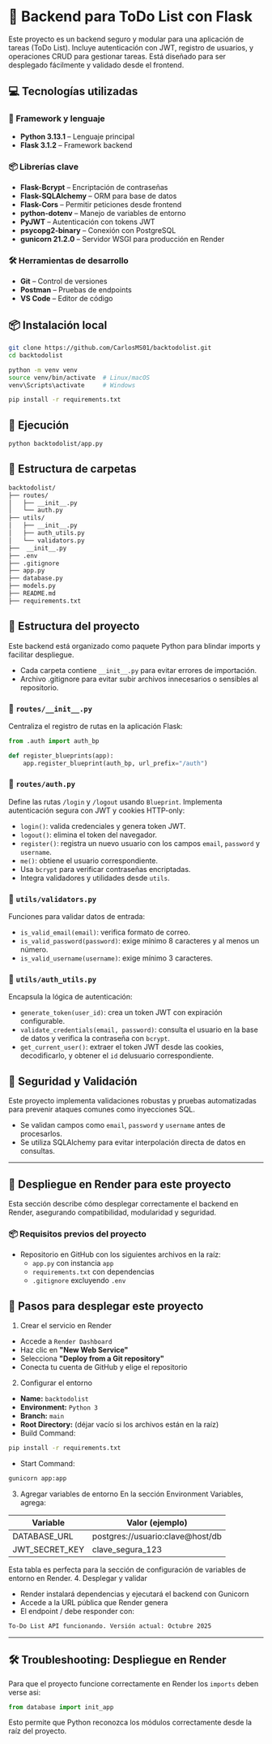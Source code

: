 # 📝 Backend para ToDo List con Flask

Este proyecto es un backend seguro y modular para una aplicación de tareas (ToDo List). Incluye autenticación con JWT, registro de usuarios, y operaciones CRUD para gestionar tareas. Está diseñado para ser desplegado fácilmente y validado desde el frontend.

## 💻 Tecnologías utilizadas

### 🧱 Framework y lenguaje
- **Python 3.13.1** – Lenguaje principal
- **Flask 3.1.2** – Framework backend

### 📦 Librerías clave
- **Flask-Bcrypt** – Encriptación de contraseñas
- **Flask-SQLAlchemy** – ORM para base de datos
- **Flask-Cors** – Permitir peticiones desde frontend
- **python-dotenv** – Manejo de variables de entorno
- **PyJWT** – Autenticación con tokens JWT
- **psycopg2-binary** – Conexión con PostgreSQL
- **gunicorn 21.2.0** – Servidor WSGI para producción en Render

### 🛠️ Herramientas de desarrollo
- **Git** – Control de versiones
- **Postman** – Pruebas de endpoints
- **VS Code** – Editor de código

## 📦 Instalación local

```bash
git clone https://github.com/CarlosMS01/backtodolist.git
cd backtodolist

python -m venv venv
source venv/bin/activate  # Linux/macOS
venv\Scripts\activate     # Windows

pip install -r requirements.txt
```

## 🚀 Ejecución

```bash
python backtodolist/app.py
```

## 📁 Estructura de carpetas

```bash
backtodolist/
├── routes/
│   ├── __init__.py
│   └── auth.py
├── utils/
│   ├── __init__.py
│   ├── auth_utils.py
│   └── validators.py
├──  __init__.py
├── .env
├── .gitignore
├── app.py
├── database.py
├── models.py
├── README.md
├── requirements.txt
```

## 📝 Estructura del proyecto

Este backend está organizado como paquete Python para blindar imports y facilitar despliegue.

- Cada carpeta contiene `__init__.py` para evitar errores de importación.
- Archivo .gitignore para evitar subir archivos innecesarios o sensibles al repositorio.

### 🧩 `routes/__init__.py`
Centraliza el registro de rutas en la aplicación Flask:

```python
from .auth import auth_bp

def register_blueprints(app):
    app.register_blueprint(auth_bp, url_prefix="/auth")
```

### 🔐 `routes/auth.py`
Define las rutas `/login` y `/logout` usando `Blueprint`. Implementa autenticación segura con JWT y cookies HTTP-only:

- `login()`: valida credenciales y genera token JWT.
- `logout()`: elimina el token del navegador.
- `register()`: registra un nuevo usuario con los campos `email`, `password` y `username`.
- `me()`: obtiene el usuario correspondiente.
- Usa `bcrypt` para verificar contraseñas encriptadas.
- Integra validadores y utilidades desde `utils`.

### 🧠 `utils/validators.py`
Funciones para validar datos de entrada:

- `is_valid_email(email)`: verifica formato de correo.
- `is_valid_password(password)`: exige mínimo 8 caracteres y al menos un número.
- `is_valid_username(username)`: exige mínimo 3 caracteres.

### 🔑 `utils/auth_utils.py`
Encapsula la lógica de autenticación:

- `generate_token(user_id)`: crea un token JWT con expiración configurable.
- `validate_credentials(email, password)`: consulta el usuario en la base de datos y verifica la contraseña con `bcrypt`.
- `get_current_user()`: extraer el token JWT desde las cookies, decodificarlo, y obtener el `id` delusuario correspondiente.

## 🔐 Seguridad y Validación

Este proyecto implementa validaciones robustas y pruebas automatizadas para prevenir ataques comunes como inyecciones SQL.

- Se validan campos como `email`, `password` y `username` antes de procesarlos.
- Se utiliza SQLAlchemy para evitar interpolación directa de datos en consultas.

---

## 🚀 Despliegue en Render para este proyecto

Esta sección describe cómo desplegar correctamente el backend en Render, asegurando compatibilidad, modularidad y seguridad.

### 📦 Requisitos previos del proyecto
- Repositorio en GitHub con los siguientes archivos en la raíz:
  - `app.py` con instancia `app`
  - `requirements.txt` con dependencias
  - `.gitignore` excluyendo `.env`

## 🧭 Pasos para desplegar este proyecto

1. Crear el servicio en Render
  - Accede a `Render Dashboard`
  - Haz clic en **"New Web Service"**
  - Selecciona **"Deploy from a Git repository"**
  - Conecta tu cuenta de GitHub y elige el repositorio
2. Configurar el entorno
  - **Name:** `backtodolist`
  - **Environment:** `Python 3`
  - **Branch:** `main`
  - **Root Directory:** (déjar vacío si los archivos están en la raíz)
  - Build Command:
  ```bash
  pip install -r requirements.txt
  ```
  - Start Command:
  ```bash
  gunicorn app:app
  ```
3. Agregar variables de entorno
En la sección Environment Variables, agrega:

| Variable           | Valor (ejemplo)                          |
|--------------------|------------------------------------------|
| DATABASE_URL       | postgres://usuario:clave@host/db         |
| JWT_SECRET_KEY     | clave_segura_123                         |

Esta tabla es perfecta para la sección de configuración de variables de entorno en Render.
4. Desplegar y validar
  - Render instalará dependencias y ejecutará el backend con Gunicorn
  - Accede a la URL pública que Render genera
  - El endpoint / debe responder con:
  ```bash
  To-Do List API funcionando. Versión actual: Octubre 2025
  ```

---

## 🛠️ Troubleshooting: Despliegue en Render

Para que el proyecto funcione correctamente en Render los `imports` deben verse asi:
```python
from database import init_app
```
Esto permite que Python reconozca los módulos correctamente desde la raíz del proyecto.
